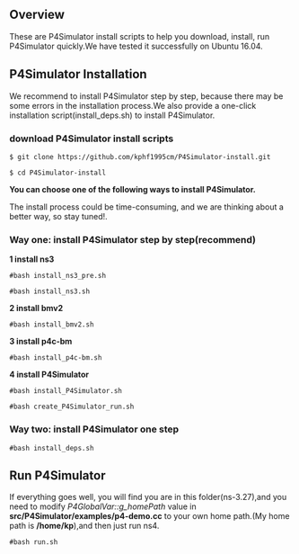 
## Overview
These are P4Simulator install scripts to help you download, install, run P4Simulator quickly.We have tested it successfully on Ubuntu 16.04.

## P4Simulator Installation
We recommend to install P4Simulator step by step, because there may be some errors in the installation process.We also provide a one-click installation script(install_deps.sh) to install P4Simulator. 

### download P4Simulator install scripts
   `$ git clone https://github.com/kphf1995cm/P4Simulator-install.git`   

   `$ cd P4Simulator-install`

**You can choose one of the following ways to install P4Simulator.** 

The install process could be time-consuming, and we are thinking about a better way, so stay tuned!. 
### Way one: install P4Simulator step by step(recommend)
**1 install ns3**

`#bash install_ns3_pre.sh`

`#bash install_ns3.sh`

**2 install bmv2**

`#bash install_bmv2.sh`

**3 install p4c-bm**

`#bash install_p4c-bm.sh`

**4 install P4Simulator**

`#bash install_P4Simulator.sh`

`#bash create_P4Simulator_run.sh`

### Way two: install P4Simulator one step
`#bash install_deps.sh`

## Run P4Simulator
If everything goes well, you will find you are in this folder(ns-3.27),and you need to modify _P4GlobalVar::g_homePath_ value in **src/P4Simulator/examples/p4-demo.cc** to your own home path.(My home path is **/home/kp**),and then just run ns4.

`#bash run.sh`

